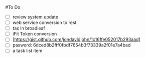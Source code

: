 #To Do

-[ ] review system update
-[ ] web service conversion to rest
-[ ] tax in broadleaf
-[ ] iFit Token conversion
-[ ] [https://gist.github.com/jondavidjohn/1c16ffe052017b293aad]
-[ ] pasword: 6dced8b2fff0fbdf7654b3f73339a2f01e7a4bad
-[ ] a task list item
